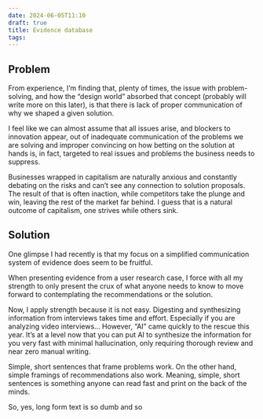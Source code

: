 ```yaml
---
date: 2024-06-05T11:10
draft: true
title: Evidence database
tags:
---
```


## Problem

From experience, I’m finding that, plenty of times, the issue with problem-solving, and how the “design world” absorbed that concept (probably will write more on this later), is that there is lack of proper communication of why we shaped a given solution.

I feel like we can almost assume that all issues arise, and blockers to innovation appear, out of inadequate communication of the problems we are solving and improper convincing on how betting on the solution at hands is, in fact, targeted to real issues and problems the business needs to suppress.

Businesses wrapped in capitalism are naturally anxious and constantly debating on the risks and can’t see any connection to solution proposals. The result of that is often inaction, while competitors take the plunge and win, leaving the rest of the market far behind. I guess that is a natural outcome of capitalism, one strives while others sink.

## Solution

One glimpse I had recently is that my focus on a simplified communication system of evidence does seem to be fruitful.

When presenting evidence from a user research case, I force with all my strength to only present the crux of what anyone needs to know to move forward to contemplating the recommendations or the solution.

Now, I apply strength because it is not easy. Digesting and synthesizing information from interviews takes time and effort. Especially if you are analyzing video interviews… However, “AI” came quickly to the rescue this year. It’s at a level now that you can put AI to synthesize the information for you very fast with minimal hallucination, only requiring thorough review and near zero manual writing.

Simple, short sentences that frame problems work. On the other hand, simple framings of recommendations also work. Meaning, simple, short sentences is something anyone can read fast and print on the back of the minds.

So, yes, long form text is so dumb and so 